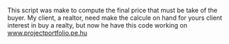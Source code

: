 This script was make to compute the final price that must be take
of the buyer.
 My client, a realtor, need make the calcule on hand 
for yours client interest in buy a realty, but now he have this code
working on www.projectportfolio.pe.hu

